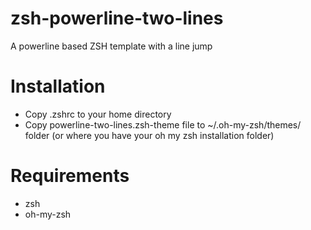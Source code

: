 # zsh-powerline-two-lines
A powerline based ZSH template with a line jump

# Installation
- Copy .zshrc to your home directory
- Copy powerline-two-lines.zsh-theme file to ~/.oh-my-zsh/themes/ folder (or where you have your oh my zsh installation folder)

# Requirements
- zsh
- oh-my-zsh
